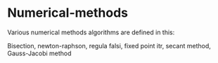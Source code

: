 # Numerical-methods
Various numerical methods algorithms are defined in this:

Bisection, newton-raphson, regula falsi, fixed point itr, secant method, Gauss-Jacobi method

